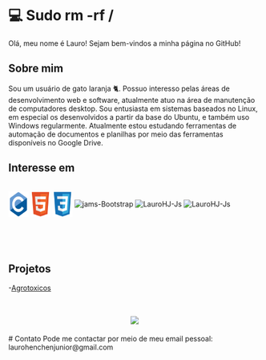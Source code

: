 # 💻 Sudo rm -rf /
Olá, meu nome é Lauro! Sejam bem-vindos a minha página no GitHub!

## Sobre mim
Sou um usuário de gato laranja 🐈. Possuo interesso pelas áreas de desenvolvimento web e software, atualmente atuo na área de manutenção de computadores desktop. Sou entusiasta em sistemas baseados no Linux, em especial os desenvolvidos a partir da base do Ubuntu, e também uso Windows regularmente.
Atualmente estou estudando ferramentas de automação de documentos e planilhas por meio das ferramentas disponíveis no Google Drive.

<h2> Interesse em </h2>

<div style="display: inline-block" align="center">
<br/>

  <img align="center" alt="LauroHJ-HTML" height="50" width="40" margin="30px" src="https://raw.githubusercontent.com/devicons/devicon/master/icons/c/c-original.svg"/>

  <img align="center" alt="jamz-HTML" height="50" width="40" margin="30px" src="https://raw.githubusercontent.com/devicons/devicon/master/icons/html5/html5-original.svg"/>
  
  <img align="center" alt="Augusto-css" height="50" width="40" margin="30px" src="https://raw.githubusercontent.com/devicons/devicon/master/icons/css3/css3-original.svg"/> 
 
  <img align="center" alt="jams-Bootstrap" height="60" width="50" margin="30px" src="https://cdn.jsdelivr.net/gh/devicons/devicon/icons/bootstrap/bootstrap-original.svg"/>
 
  <img align="center" alt="LauroHJ-Js" height="40" width="50" margin="50px" src="https://cdn.jsdelivr.net/gh/devicons/devicon/icons/java/java-original.svg" />

  <img align="center" alt="LauroHJ-Js" height="40" width="50" margin="50px" src="https://cdn.jsdelivr.net/gh/devicons/devicon/icons/spring/spring-original-wordmark.svg" />

<br><br>
</div>

## Projetos
-[Agrotoxicos](https://github.com/LauroHJ/Agrotoxicos)

<div align="center">

  <br/>
  <br/>
  
  <img height="180em" src="https://github-readme-stats.vercel.app/api/top-langs/?username=LauroHJ&layout=compact&langs_count=7&theme=tokyonight"/>
 
  <br/>
  <br/>
    </div>
# Contato
Pode me contactar por meio de meu email pessoal: laurohenchenjunior@gmail.com
